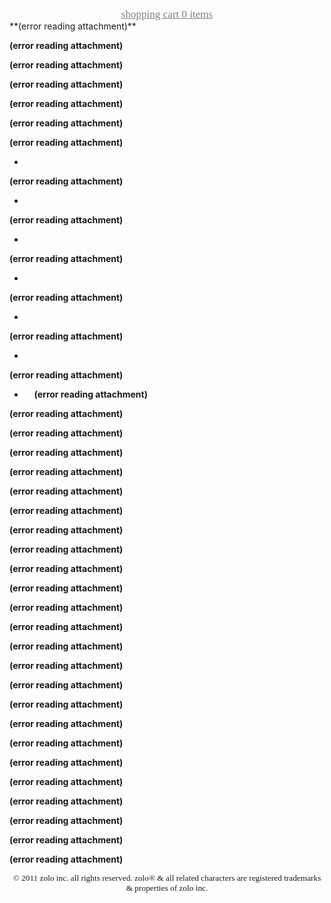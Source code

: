 <p style="text-align:center;margin:0">
<a href="http://zolo.com/index.php/checkout/checkout_01/" rel="noopener" class="external-link" target="_blank" style="font-family:ArialMT;font-size:12.800000190734863pt;color:#80807fff;">shopping cart 0 items</a>
</p>
 **(error reading attachment)**
 
 **(error reading attachment)**
 
 **(error reading attachment)**
 
 **(error reading attachment)**
 
 **(error reading attachment)**
 
 **(error reading attachment)**
 
		
 **(error reading attachment)**

- &nbsp;
 
		
 **(error reading attachment)**

- &nbsp;
 
		
 **(error reading attachment)**

- &nbsp;
 
		
 **(error reading attachment)**

- &nbsp;
 
		
 **(error reading attachment)**

- &nbsp;
 
		
 **(error reading attachment)**

- &nbsp;
 
		
 **(error reading attachment)**

- &nbsp;
 
 **(error reading attachment)**
	
 **(error reading attachment)**
	
 **(error reading attachment)**
	
 **(error reading attachment)**
	
 **(error reading attachment)**

 **(error reading attachment)**
	
 **(error reading attachment)**
	
 **(error reading attachment)**
	
 **(error reading attachment)**
	
 **(error reading attachment)**

 **(error reading attachment)**
	
 **(error reading attachment)**
	
 **(error reading attachment)**
	
 **(error reading attachment)**
	
 **(error reading attachment)**

 **(error reading attachment)**
	
 **(error reading attachment)**
	
 **(error reading attachment)**
	
 **(error reading attachment)**
	
 **(error reading attachment)**

 **(error reading attachment)**
	
 **(error reading attachment)**
	
 **(error reading attachment)**
	
 **(error reading attachment)**
	
 **(error reading attachment)**


<p style="text-align:center;margin:0"><span style="font-family:ArialMT;font-size:10pt;color:#000ff;">© 2011 zolo inc. all rights reserved. zolo® & all related characters are registered trademarks & properties of zolo inc.</span>
</p>
